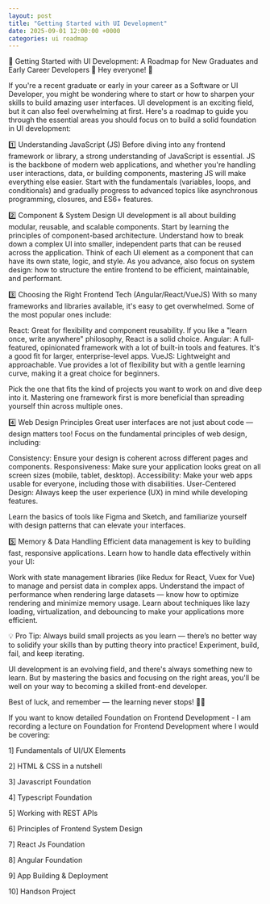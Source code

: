 ```yaml
---
layout: post
title: "Getting Started with UI Development"
date: 2025-09-01 12:00:00 +0000
categories: ui roadmap
---
```

🚀 Getting Started with UI Development: A Roadmap for New Graduates and Early Career Developers 🚀
Hey everyone! 👋

If you're a recent graduate or early in your career as a Software or UI Developer, you might be wondering where to start or how to sharpen your skills to build amazing user interfaces. UI development is an exciting field, but it can also feel overwhelming at first. Here's a roadmap to guide you through the essential areas you should focus on to build a solid foundation in UI development:

1️⃣ Understanding JavaScript (JS)
Before diving into any frontend framework or library, a strong understanding of JavaScript is essential. JS is the backbone of modern web applications, and whether you're handling user interactions, data, or building components, mastering JS will make everything else easier. Start with the fundamentals (variables, loops, and conditionals) and gradually progress to advanced topics like asynchronous programming, closures, and ES6+ features.

2️⃣ Component & System Design
UI development is all about building modular, reusable, and scalable components. Start by learning the principles of component-based architecture. Understand how to break down a complex UI into smaller, independent parts that can be reused across the application. Think of each UI element as a component that can have its own state, logic, and style. As you advance, also focus on system design: how to structure the entire frontend to be efficient, maintainable, and performant.

3️⃣ Choosing the Right Frontend Tech (Angular/React/VueJS)
With so many frameworks and libraries available, it's easy to get overwhelmed. Some of the most popular ones include:

React: Great for flexibility and component reusability. If you like a "learn once, write anywhere" philosophy, React is a solid choice.
Angular: A full-featured, opinionated framework with a lot of built-in tools and features. It's a good fit for larger, enterprise-level apps.
VueJS: Lightweight and approachable. Vue provides a lot of flexibility but with a gentle learning curve, making it a great choice for beginners.

Pick the one that fits the kind of projects you want to work on and dive deep into it. Mastering one framework first is more beneficial than spreading yourself thin across multiple ones.

4️⃣ Web Design Principles
Great user interfaces are not just about code — design matters too! Focus on the fundamental principles of web design, including:

Consistency: Ensure your design is coherent across different pages and components.
Responsiveness: Make sure your application looks great on all screen sizes (mobile, tablet, desktop).
Accessibility: Make your web apps usable for everyone, including those with disabilities.
User-Centered Design: Always keep the user experience (UX) in mind while developing features.

Learn the basics of tools like Figma and Sketch, and familiarize yourself with design patterns that can elevate your interfaces.

5️⃣ Memory & Data Handling
Efficient data management is key to building fast, responsive applications. Learn how to handle data effectively within your UI:

Work with state management libraries (like Redux for React, Vuex for Vue) to manage and persist data in complex apps.
Understand the impact of performance when rendering large datasets — know how to optimize rendering and minimize memory usage.
Learn about techniques like lazy loading, virtualization, and debouncing to make your applications more efficient.

💡 Pro Tip: Always build small projects as you learn — there’s no better way to solidify your skills than by putting theory into practice! Experiment, build, fail, and keep iterating.

UI development is an evolving field, and there's always something new to learn. But by mastering the basics and focusing on the right areas, you'll be well on your way to becoming a skilled front-end developer.

Best of luck, and remember — the learning never stops! 🌱✨

If you want to know detailed Foundation on Frontend Development - I am recording a lecture on Foundation for Frontend Development where I would be covering:

1] Fundamentals of UI/UX Elements

2] HTML & CSS in a nutshell

3] Javascript Foundation 

4] Typescript Foundation

5] Working with REST APIs

6] Principles of Frontend System Design

7] React Js Foundation

8] Angular Foundation

9] App Building & Deployment 

10] Handson Project